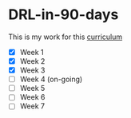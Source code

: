 # DRL-in-90-days

This is my work for this [curriculum](https://github.com/andri27-ts/Reinforcement-Learning)

- [x] Week 1
- [x] Week 2
- [x] Week 3
- [ ] Week 4 (on-going)
- [ ] Week 5
- [ ] Week 6
- [ ] Week 7
